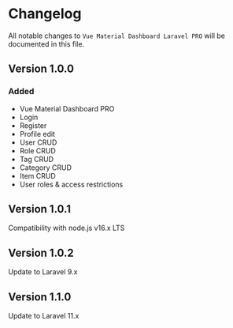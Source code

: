 # Changelog

All notable changes to `Vue Material Dashboard Laravel PRO`  will be documented in this file.

## Version 1.0.0

### Added
- Vue Material Dashboard PRO
- Login
- Register
- Profile edit
- User CRUD
- Role CRUD
- Tag CRUD
- Category CRUD
- Item CRUD
- User roles & access restrictions

## Version 1.0.1
Compatibility with node.js v16.x LTS

## Version 1.0.2
Update to Laravel 9.x

## Version 1.1.0
Update to Laravel 11.x

